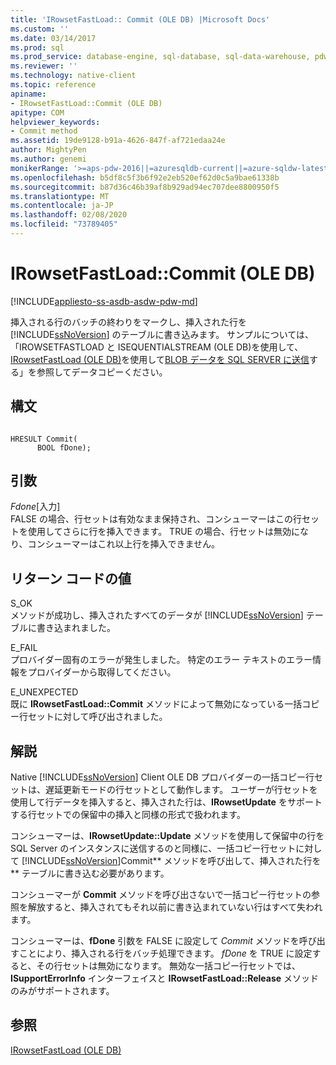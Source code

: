 ```yaml
---
title: 'IRowsetFastLoad:: Commit (OLE DB) |Microsoft Docs'
ms.custom: ''
ms.date: 03/14/2017
ms.prod: sql
ms.prod_service: database-engine, sql-database, sql-data-warehouse, pdw
ms.reviewer: ''
ms.technology: native-client
ms.topic: reference
apiname:
- IRowsetFastLoad::Commit (OLE DB)
apitype: COM
helpviewer_keywords:
- Commit method
ms.assetid: 19de9128-b91a-4626-847f-af721edaa24e
author: MightyPen
ms.author: genemi
monikerRange: '>=aps-pdw-2016||=azuresqldb-current||=azure-sqldw-latest||>=sql-server-2016||=sqlallproducts-allversions||>=sql-server-linux-2017||=azuresqldb-mi-current'
ms.openlocfilehash: b5df8c5f3b6f92e2eb520ef62d0c5a9bae61338b
ms.sourcegitcommit: b87d36c46b39af8b929ad94ec707dee8800950f5
ms.translationtype: MT
ms.contentlocale: ja-JP
ms.lasthandoff: 02/08/2020
ms.locfileid: "73789405"
---
```

# <a name="irowsetfastloadcommit-ole-db"></a>IRowsetFastLoad::Commit (OLE DB)
[!INCLUDE[appliesto-ss-asdb-asdw-pdw-md](../../includes/appliesto-ss-asdb-asdw-pdw-md.md)]

  挿入される行のバッチの終わりをマークし、挿入された行を [!INCLUDE[ssNoVersion](../../includes/ssnoversion-md.md)] のテーブルに書き込みます。 サンプルについては、「IROWSETFASTLOAD と ISEQUENTIALSTREAM &#40;OLE DB&#41;を使用して、 [IRowsetFastLoad &#40;OLE DB&#41;](../../relational-databases/native-client-ole-db-how-to/bulk-copy-data-using-irowsetfastload-ole-db.md)を使用して[BLOB データを SQL SERVER に送信](../../relational-databases/native-client-ole-db-how-to/send-blob-data-to-sql-server-using-irowsetfastload-and-isequentialstream-ole-db.md)する」を参照してデータコピーください。  
  
## <a name="syntax"></a>構文  
  
```  
  
HRESULT Commit(  
      BOOL fDone);  
```  
  
## <a name="arguments"></a>引数  
 *Fdone*[入力]  
 FALSE の場合、行セットは有効なまま保持され、コンシューマーはこの行セットを使用してさらに行を挿入できます。 TRUE の場合、行セットは無効になり、コンシューマーはこれ以上行を挿入できません。  
  
## <a name="return-code-values"></a>リターン コードの値  
 S_OK  
 メソッドが成功し、挿入されたすべてのデータが [!INCLUDE[ssNoVersion](../../includes/ssnoversion-md.md)] テーブルに書き込まれました。  
  
 E_FAIL  
 プロバイダー固有のエラーが発生しました。 特定のエラー テキストのエラー情報をプロバイダーから取得してください。  
  
 E_UNEXPECTED  
 既に **IRowsetFastLoad::Commit** メソッドによって無効になっている一括コピー行セットに対して呼び出されました。  
  
## <a name="remarks"></a>解説  
 Native [!INCLUDE[ssNoVersion](../../includes/ssnoversion-md.md)] Client OLE DB プロバイダーの一括コピー行セットは、遅延更新モードの行セットとして動作します。 ユーザーが行セットを使用して行データを挿入すると、挿入された行は、**IRowsetUpdate** をサポートする行セットでの保留中の挿入と同様の形式で扱われます。  
  
 コンシューマーは、**IRowsetUpdate::Update** メソッドを使用して保留中の行を SQL Server のインスタンスに送信するのと同様に、一括コピー行セットに対して [!INCLUDE[ssNoVersion](../../includes/ssnoversion-md.md)]Commit** メソッドを呼び出して、挿入された行を ** テーブルに書き込む必要があります。  
  
 コンシューマーが **Commit** メソッドを呼び出さないで一括コピー行セットの参照を解放すると、挿入されてもそれ以前に書き込まれていない行はすべて失われます。  
  
 コンシューマーは、**fDone** 引数を FALSE に設定して *Commit* メソッドを呼び出すことにより、挿入される行をバッチ処理できます。 
  *fDone* を TRUE に設定すると、その行セットは無効になります。 無効な一括コピー行セットでは、**ISupportErrorInfo** インターフェイスと **IRowsetFastLoad::Release** メソッドのみがサポートされます。  
  
## <a name="see-also"></a>参照  
 [IRowsetFastLoad &#40;OLE DB&#41;](../../relational-databases/native-client-ole-db-interfaces/irowsetfastload-ole-db.md)  
  
  
